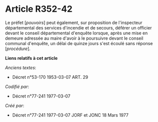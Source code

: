 # Article R352-42

Le préfet [*pouvoirs*] peut également, sur proposition de l'inspecteur départemental des services d'incendie et de secours,
déférer un officier devant le conseil départemental d'enquête lorsque, après une mise en demeure adressée au maire d'avoir à
le poursuivre devant le conseil communal d'enquête, un délai de quinze jours s'est écoulé sans réponse [*procédure*].

**Liens relatifs à cet article**

_Anciens textes_:

  - Décret n°53-170 1953-03-07 ART. 29

_Codifié par_:

  - Décret n°77-241 1977-03-07

_Créé par_:

  - Décret n°77-241 1977-03-07 JORF et JONC 18 Mars 1977
